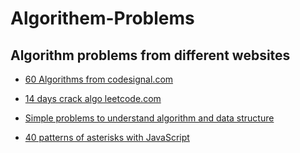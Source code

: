 # Algorithem-Problems

## Algorithm problems from different websites

- [60 Algorithms from codesignal.com](https://github.com/rumiani/algorithem-problems/blob/master/60codesignal/60codesignal.md)

- [14 days crack algo leetcode.com](https://github.com/rumiani/algorithem-problems/blob/master/14daysleetcode/readme.md)

- [Simple problems to understand algorithm and data structure](https://github.com/rumiani/algorithem-problems/blob/master/simplealgorithems/simplealgorithems.md)

- [40 patterns of asterisks with JavaScript](https://github.com/rumiani/algorithem-problems/blob/master/asterisks/asterisks.md
)

